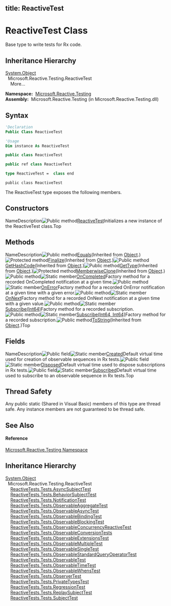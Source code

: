 title: ReactiveTest
---
# ReactiveTest Class

Base type to write tests for Rx code.

## Inheritance Hierarchy

[System.Object](https://msdn.microsoft.com/en-us/library/e5kfa45b)  
  Microsoft.Reactive.Testing.ReactiveTest  
    More...

**Namespace:**  [Microsoft.Reactive.Testing](Microsoft.Reactive.Testing/Microsoft.Reactive.Testing)  
**Assembly:**  Microsoft.Reactive.Testing (in Microsoft.Reactive.Testing.dll)

## Syntax

```vb
'Declaration
Public Class ReactiveTest
```

```vb
'Usage
Dim instance As ReactiveTest
```

```csharp
public class ReactiveTest
```

```c++
public ref class ReactiveTest
```

```fsharp
type ReactiveTest =  class end
```

```jscript
public class ReactiveTest
```

The ReactiveTest type exposes the following members.

## Constructors

NameDescription![Public method](https://reactiveui.net/assets/img/Hh303103.pubmethod(en-us,VS.103).gif "Public method")[ReactiveTest](ReactiveTest/ReactiveTest)Initializes a new instance of the ReactiveTest class.Top

## Methods

NameDescription![Public method](https://reactiveui.net/assets/img/Hh303103.pubmethod(en-us,VS.103).gif "Public method")[Equals](https://msdn.microsoft.com/en-us/library/m:system.object.equals(system.object)(v=VS.103))(Inherited from [Object](https://msdn.microsoft.com/en-us/library/e5kfa45b).)![Protected method](https://reactiveui.net/assets/img/Hh303103.protmethod(en-us,VS.103).gif "Protected method")[Finalize](https://msdn.microsoft.com/en-us/library/4k87zsw7)(Inherited from [Object](https://msdn.microsoft.com/en-us/library/e5kfa45b).)![Public method](https://reactiveui.net/assets/img/Hh303103.pubmethod(en-us,VS.103).gif "Public method")[GetHashCode](https://msdn.microsoft.com/en-us/library/zdee4b3y)(Inherited from [Object](https://msdn.microsoft.com/en-us/library/e5kfa45b).)![Public method](https://reactiveui.net/assets/img/Hh303103.pubmethod(en-us,VS.103).gif "Public method")[GetType](https://msdn.microsoft.com/en-us/library/dfwy45w9)(Inherited from [Object](https://msdn.microsoft.com/en-us/library/e5kfa45b).)![Protected method](https://reactiveui.net/assets/img/Hh303103.protmethod(en-us,VS.103).gif "Protected method")[MemberwiseClone](https://msdn.microsoft.com/en-us/library/57ctke0a)(Inherited from [Object](https://msdn.microsoft.com/en-us/library/e5kfa45b).)![Public method](https://reactiveui.net/assets/img/Hh303103.pubmethod(en-us,VS.103).gif "Public method")![Static member](https://reactiveui.net/assets/img/Hh244319.static(en-us,VS.103).gif "Static member")[OnCompleted<T>](https://msdn.microsoft.com/en-us/library/m:microsoft.reactive.testing.reactivetest.oncompleted%60%601(system.int64)(v=VS.103))Factory method for a recorded OnCompleted notification at a given time.![Public method](https://reactiveui.net/assets/img/Hh303103.pubmethod(en-us,VS.103).gif "Public method")![Static member](https://reactiveui.net/assets/img/Hh244319.static(en-us,VS.103).gif "Static member")[OnError<T>](https://msdn.microsoft.com/en-us/library/m:microsoft.reactive.testing.reactivetest.onerror%60%601(system.int64%2csystem.exception)(v=VS.103))Factory method for a recorded OnError notification at a given time with a given error.![Public method](https://reactiveui.net/assets/img/Hh303103.pubmethod(en-us,VS.103).gif "Public method")![Static member](https://reactiveui.net/assets/img/Hh244319.static(en-us,VS.103).gif "Static member")[OnNext<T>](https://msdn.microsoft.com/en-us/library/m:microsoft.reactive.testing.reactivetest.onnext%60%601(system.int64%2c%60%600)(v=VS.103))Factory method for a recorded OnNext notification at a given time with a given value.![Public method](https://reactiveui.net/assets/img/Hh303103.pubmethod(en-us,VS.103).gif "Public method")![Static member](https://reactiveui.net/assets/img/Hh244319.static(en-us,VS.103).gif "Static member")[Subscribe(Int64)](https://msdn.microsoft.com/en-us/library/m:microsoft.reactive.testing.reactivetest.subscribe(system.int64)(v=VS.103))Factory method for a recorded subscription.![Public method](https://reactiveui.net/assets/img/Hh303103.pubmethod(en-us,VS.103).gif "Public method")![Static member](https://reactiveui.net/assets/img/Hh244319.static(en-us,VS.103).gif "Static member")[Subscribe(Int64, Int64)](https://msdn.microsoft.com/en-us/library/m:microsoft.reactive.testing.reactivetest.subscribe(system.int64%2csystem.int64)(v=VS.103))Factory method for a recorded subscription.![Public method](https://reactiveui.net/assets/img/Hh303103.pubmethod(en-us,VS.103).gif "Public method")[ToString](https://msdn.microsoft.com/en-us/library/7bxwbwt2)(Inherited from [Object](https://msdn.microsoft.com/en-us/library/e5kfa45b).)Top

## Fields

NameDescription![Public field](https://reactiveui.net/assets/img/Hh314728.pubfield(en-us,VS.103).gif "Public field")![Static member](https://reactiveui.net/assets/img/Hh244319.static(en-us,VS.103).gif "Static member")[Created](Created/ReactiveTest.Created)Default virtual time used for creation of observable sequences in Rx tests.![Public field](https://reactiveui.net/assets/img/Hh314728.pubfield(en-us,VS.103).gif "Public field")![Static member](https://reactiveui.net/assets/img/Hh244319.static(en-us,VS.103).gif "Static member")[Disposed](Disposed/ReactiveTest.Disposed)Default virtual time used to dispose subscriptions in Rx tests.![Public field](https://reactiveui.net/assets/img/Hh314728.pubfield(en-us,VS.103).gif "Public field")![Static member](https://reactiveui.net/assets/img/Hh244319.static(en-us,VS.103).gif "Static member")[Subscribed](Subscribed/ReactiveTest.Subscribed)Default virtual time used to subscribe to an observable sequence in Rx tests.Top

## Thread Safety

Any public static (Shared in Visual Basic) members of this type are thread safe. Any instance members are not guaranteed to be thread safe.

## See Also

#### Reference

[Microsoft.Reactive.Testing Namespace](Microsoft.Reactive.Testing/Microsoft.Reactive.Testing)

## Inheritance Hierarchy

[System.Object](https://msdn.microsoft.com/en-us/library/e5kfa45b)  
  Microsoft.Reactive.Testing.ReactiveTest  
    [ReactiveTests.Tests.AsyncSubjectTest](AsyncSubjectTest/AsyncSubjectTest)  
    [ReactiveTests.Tests.BehaviorSubjectTest](BehaviorSubjectTest/BehaviorSubjectTest)  
    [ReactiveTests.Tests.NotificationTest](NotificationTest/NotificationTest)  
    [ReactiveTests.Tests.ObservableAggregateTest](ObservableAggregateTest/ObservableAggregateTest)  
    [ReactiveTests.Tests.ObservableAsyncTest](ObservableAsyncTest/ObservableAsyncTest)  
    [ReactiveTests.Tests.ObservableBindingTest](ObservableBindingTest/ObservableBindingTest)  
    [ReactiveTests.Tests.ObservableBlockingTest](ObservableBlockingTest/ObservableBlockingTest)  
    [ReactiveTests.Tests.ObservableConcurrencyReactiveTest](ObservableConcurrencyReactiveTest/ObservableConcurrencyReactiveTest)  
    [ReactiveTests.Tests.ObservableConversionTests](ObservableConversionTests/ObservableConversionTests)  
    [ReactiveTests.Tests.ObservableExtensionsTest](ObservableExtensionsTest/ObservableExtensionsTest)  
    [ReactiveTests.Tests.ObservableMultipleTest](ObservableMultipleTest/ObservableMultipleTest)  
    [ReactiveTests.Tests.ObservableSingleTest](ObservableSingleTest/ObservableSingleTest)  
    [ReactiveTests.Tests.ObservableStandardQueryOperatorTest](ObservableStandardQueryOperatorTest/ObservableStandardQueryOperatorTest)  
    [ReactiveTests.Tests.ObservableTest](ObservableTest/ObservableTest)  
    [ReactiveTests.Tests.ObservableTimeTest](ObservableTimeTest/ObservableTimeTest)  
    [ReactiveTests.Tests.ObservableWhensTest](ObservableWhensTest/ObservableWhensTest)  
    [ReactiveTests.Tests.ObserverTest](ObserverTest/ObserverTest)  
    [ReactiveTests.Tests.PrivateTypesTest](PrivateTypesTest/PrivateTypesTest)  
    [ReactiveTests.Tests.RegressionTest](RegressionTest/RegressionTest)  
    [ReactiveTests.Tests.ReplaySubjectTest](ReplaySubjectTest/ReplaySubjectTest)  
    [ReactiveTests.Tests.SubjectTest](SubjectTest/SubjectTest)
